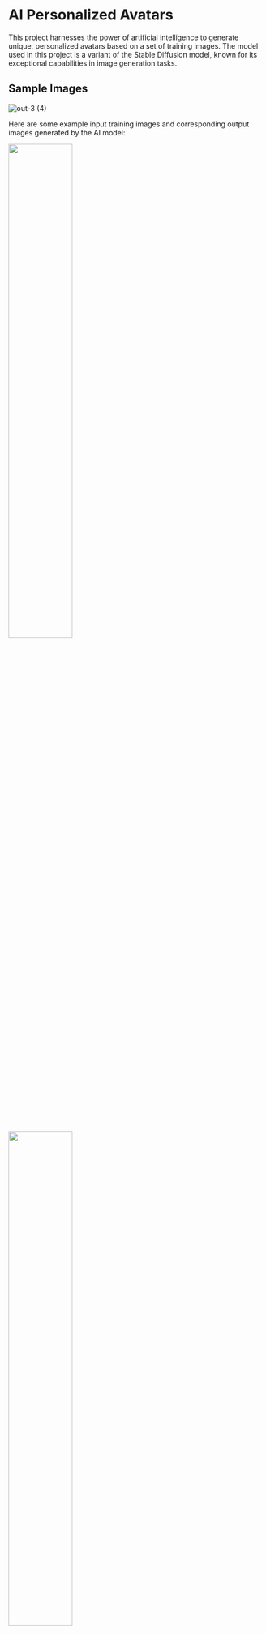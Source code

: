# AI Personalized Avatars

This project harnesses the power of artificial intelligence to generate unique, personalized avatars based on a set of training images. The model used in this project is a variant of the Stable Diffusion model, known for its exceptional capabilities in image generation tasks.

## Sample Images
![out-3 (4)](https://github.com/user-attachments/assets/cc42fc71-ea05-4189-9f69-ecdafdbd2a54)

Here are some example input training images and corresponding output images generated by the AI model:

<img src="https://github.com/NisaarAgharia/AI-Personalized-Avatars/assets/22457544/1c10b986-d605-4ad9-85f7-8f620e700bd6" width="50%" />
<img src="https://github.com/NisaarAgharia/AI-Personalized-Avatars/assets/22457544/7d2d73a1-9f3e-418f-ab54-62b789b34d90" width="50%" /> 
<img src="https://github.com/NisaarAgharia/AI-Personalized-Avatars/assets/22457544/cc42fc71-ea05-4189-9f69-ecdafdbd2a54" width="50%" /> 

**Generated Avatars:**

<p align="center">
  <b>Avatar 1 - Style: Historic and Gaming Character</b><br>
  <img src="https://github.com/NisaarAgharia/AI-Personalized-Avatars/assets/22457544/1c10b986-d605-4ad9-85f7-8f620e700bd6" width="45%" />
  <img src="https://github.com/NisaarAgharia/AI-Personalized-Avatars/assets/22457544/02a680e4-6d5c-4fc3-944c-15dd392a7bfa" width="45%" /> 
  <br><br>
  <b>Avatar 2 - Style: Abstract Art</b><br>
  <img src="https://github.com/NisaarAgharia/AI-Personalized-Avatars/assets/22457544/52da37d9-1b5b-4481-aa2e-11c9198219b7" width="45%" />
  <img src="https://github.com/NisaarAgharia/AI-Personalized-Avatars/assets/22457544/21cca9d8-cc38-4d8f-af9d-7263b0782d0e" width="45%" /> 
  <br><br>
  <b>Avatar 3 - Style: Comic and Cyberpunk</b><br>
  <img src="https://github.com/NisaarAgharia/AI-Personalized-Avatars/assets/22457544/54c6f312-3440-43f0-88a9-73644b3b8fab" width="45%" />
  <img src="https://github.com/NisaarAgharia/AI-Personalized-Avatars/assets/22457544/f629ddf1-5e82-4339-89a3-1292b1b47716" width="45%" /> 
</p>


## Repository Contents

This repository contains:

1. **Google Colab Notebook:** A pre-configured Google Colab notebook for training your model. The notebook includes steps for setting up the environment, loading the necessary pre-trained models, uploading training images, training the model, and saving the model checkpoints.

2. **Regularization Images:** A set of regularization images used for stabilizing the training process. You can add more images or replace these images as per your requirements.

3. **Training Images Directory:** A dedicated directory to upload your training images. The images you upload will be used to personalize the AI model, and should be representative of the avatars you wish to generate.

4. **Trained Models:** The final trained model checkpoints saved in a directory named "trained_models".

## How to Use

Follow these steps to create your own AI personalized avatars:

1. **Clone or Download this Repository:** You can clone this repository to your local machine or simply download it.

2. **Setup the Environment:** Install the necessary Python packages which are listed in the Google Colab notebook.

3. **Download the Pre-trained Model:** The Google Colab notebook contains steps to download a pre-trained model from Hugging Face. This pre-trained model serves as a starting point for training your personalized avatar model.

4. **Upload Training Images:** You can upload your own set of training images in the "training_images" directory. These images will be used to fine-tune the pre-trained model. Ensure the images are representative of the avatars you wish the AI to generate.

5. **Train the Model:** Run the training script in the Google Colab notebook. This script fine-tunes the pre-trained model on your training images.

6. **Save and Use the Trained Model:** After training, the resulting model checkpoint is saved in the "trained_models" directory. You can now use this model checkpoint to generate your own personalized avatars.
